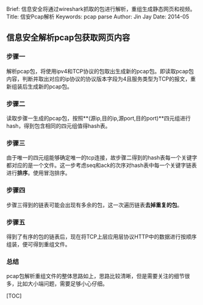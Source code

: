 Brief: 信息安全将通过wireshark抓取的包进行解析，重组生成静态网页和视频。
Title: 信安Pcap解析
Keywords: pcap parse
Author: Jin Jay
Date: 2014-05

## 信息安全解析pcap包获取网页内容

### 步骤一
解析pcap包，将使用ipv4和TCP协议的包取出生成新的pcap包。即读取pcap包内容，判断并取出对应的ip协议的协议版本字段为4且服务类型为TCP的报文，重新组装后生成新的pcap包。

### 步骤二
读取步骤一生成的pcap包，按照**(源ip,目的ip,源port,目的port)**四元组进行hash，得到包含相同的四元组值得hash表。 

### 步骤三
由于唯一的四元组能够确定唯一的tcp连接，故步骤二得到的hash表每一个关键字都对应的是一个文件。这一步考虑seq和ack的次序对hash表中每一个关键字链表进行**排序**。使用冒泡排序。

### 步骤四
步骤三得到的链表可能会出现有多余的包，这一次遍历链表**去掉重复的包**。

### 步骤五
得到了有序的包的链表后，现在将TCP上层应用层协议HTTP中的数据进行按顺序组装，便可得到重组文件。

### 总结
pcap包解析重组文件的整体思路如上，思路比较清晰，但是需要关注的细节很多，比如大小端问题，需要足够小心仔细。


[TOC]